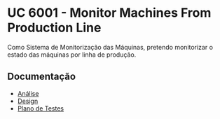 # UC 6001 - Monitor Machines From Production Line #

Como Sistema de Monitorização das Máquinas, pretendo monitorizar o estado das máquinas por linha de produção.

## Documentação

* [Análise](MonitorMachinesFromProductionLine-ANALYSIS.md)
* [Design](MonitorMachinesFromProductionLine-DESIGN.md)
* [Plano de Testes](MonitorMachinesFromProductionLine-TESTPLAN.md)